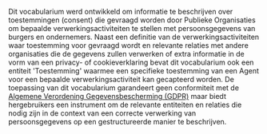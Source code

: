 Dit vocabularium werd ontwikkeld om informatie te beschrijven over toestemmingen (consent) die gevraagd worden door 
Publieke Organisaties om bepaalde verwerkingsactiviteiten te stellen met persoonsgegevens van burgers en ondernemers. 
Naast een definitie van de verwerkingsactiviteiten waar toestemming voor gevraagd wordt en relevante relaties met andere organisaties
die de gegevens zullen verwerken of extra informatie in de vorm van een privacy- of cookieverklaring bevat dit vocabularium
ook een entiteit 'Toestemming' waarmee een specifieke toestemming van een Agent voor een bepaalde verwerkingsactiviteit kan 
gecapteerd worden.
De toepassing van dit vocabularium garandeert geen conformiteit met de [Algemene Verordening Gegevensbescherming (GDPR)](http://data.europa.eu/eli/reg/2016/679/oj)
maar biedt hergebruikers een instrument om de relevante entiteiten en relaties die nodig zijn in de context van een 
correcte verwerking van persoonsgegevens op een gestructureerde manier te beschrijven.
